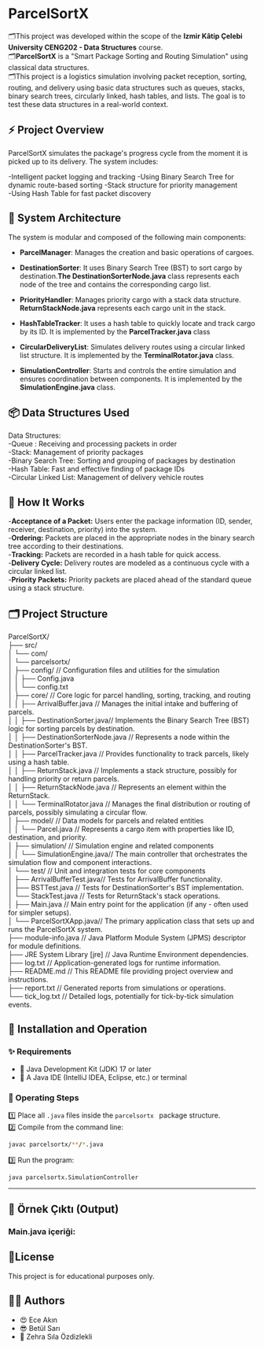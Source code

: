 # ParcelSortX 
🗂️This project was developed within the scope of the **Izmir Kâtip Çelebi University CENG202 - Data Structures** course.  
🗂️**ParcelSortX** is a "Smart Package Sorting and Routing Simulation" using classical data structures.  
🗂️This project is a logistics simulation involving packet reception, sorting, routing, and delivery using basic data structures such as queues, stacks, binary search trees, circularly linked, hash tables, and lists. The goal is to test these data structures in a real-world context.  

## :zap: Project Overview

ParcelSortX simulates the package's progress cycle from the moment it is picked up to its delivery. The system includes:

-Intelligent packet logging and tracking
-Using Binary Search Tree for dynamic route-based sorting
-Stack structure for priority management  
-Using Hash Table for fast packet discovery

## 🧠 System Architecture

The system is modular and composed of the following main components:

- **ParcelManager**: Manages the creation and basic operations of cargoes.
  
- **DestinationSorter**: It uses Binary Search Tree (BST) to sort cargo by destination.**The DestinationSorterNode.java** class represents each node of the tree and contains the corresponding cargo list.
  
- **PriorityHandler**: Manages priority cargo with a stack data structure. **ReturnStackNode.java** represents each cargo unit in the stack.
  
- **HashTableTracker**: It uses a hash table to quickly locate and track cargo by its ID. It is implemented by the **ParcelTracker.java** class
  
- **CircularDeliveryList**: Simulates delivery routes using a circular linked list structure. It is implemented by the **TerminalRotator.java** class.
    
- **SimulationController**: Starts and controls the entire simulation and ensures coordination between components. It is implemented by the **SimulationEngine.java** class.  

## :package: Data Structures Used

Data Structures:  
-Queue : Receiving and processing packets in order  
-Stack: Management of priority packages  
-Binary Search Tree: Sorting and grouping of packages by destination  
-Hash Table: Fast and effective finding of package IDs  
-Circular Linked List: Management of delivery vehicle routes  

## :round_pushpin: How It Works

-**Acceptance of a Packet:** Users enter the package information (ID, sender, receiver, destination, priority) into the system.  
-**Ordering:** Packets are placed in the appropriate nodes in the binary search tree according to their destinations.  
-**Tracking:** Packets are recorded in a hash table for quick access.  
-**Delivery Cycle:** Delivery routes are modeled as a continuous cycle with a circular linked list.  
-**Priority Packets:** Priority packets are placed ahead of the standard queue using a stack structure.  

## 🗂️ Project Structure

ParcelSortX/  
├── src/  
│   └── com/  
│       └── parcelsortx/  
│           ├── config/            // Configuration files and utilities for the simulation  
│           │   ├── Config.java  
│           │   └── config.txt  
│           ├── core/              // Core logic for parcel handling, sorting, tracking, and routing  
│           │   ├── ArrivalBuffer.java    // Manages the initial intake and buffering of parcels.  
│           │   ├── DestinationSorter.java// Implements the Binary Search Tree (BST) logic for sorting parcels by destination.  
│           │   ├── DestinationSorterNode.java // Represents a node within the DestinationSorter's BST.  
│           │   ├── ParcelTracker.java    // Provides functionality to track parcels, likely using a hash table.  
│           │   ├── ReturnStack.java      // Implements a stack structure, possibly for handling priority or return parcels.  
│           │   ├── ReturnStackNode.java  // Represents an element within the ReturnStack.    
│           │   └── TerminalRotator.java  // Manages the final distribution or routing of parcels, possibly simulating a circular flow.  
│           ├── model/             // Data models for parcels and related entities  
│           │   └── Parcel.java          // Represents a cargo item with properties like ID, destination, and priority.  
│           ├── simulation/        // Simulation engine and related components  
│           │   └── SimulationEngine.java// The main controller that orchestrates the simulation flow and component interactions.  
│           └── test/              // Unit and integration tests for core components  
│               ├── ArrivalBufferTest.java// Tests for ArrivalBuffer functionality.  
│               ├── BSTTest.java          // Tests for DestinationSorter's BST implementation.  
│               └── StackTest.java        // Tests for ReturnStack's stack operations.  
│           ├── Main.java          // Main entry point for the application (if any - often used for simpler setups).  
│           └── ParcelSortXApp.java// The primary application class that sets up and runs the ParcelSortX system.  
├── module-info.java               // Java Platform Module System (JPMS) descriptor for module definitions.  
├── JRE System Library [jre]       // Java Runtime Environment dependencies.  
├── log.txt                        // Application-generated logs for runtime information.  
├── README.md                      // This README file providing project overview and instructions.  
├── report.txt                     // Generated reports from simulations or operations.  
└── tick_log.txt                   // Detailed logs, potentially for tick-by-tick simulation events.  

## 🚀 Installation and Operation  

### ✨ Requirements  

- 📌 Java Development Kit (JDK) 17 or later  
- 📌 A Java IDE (IntelliJ IDEA, Eclipse, etc.) or terminal
  
### 🚀 Operating Steps

1️⃣ Place all `.java` files  inside the `parcelsortx ` package structure.  
2️⃣ Compile from the command line:  
```bash  
javac parcelsortx/**/*.java
```  
3️⃣ Run the program:  

```bash  
java parcelsortx.SimulationController  
```  

---  

## 🎊 Örnek Çıktı (Output)  

### Main.java içeriği:  



## 📝License  

This project is for educational purposes only.  


## 👩‍💻 Authors  

- 😍 Ece Akın  
- 😎 Betül Sarı  
- 🌻 Zehra Sıla Özdizlekli  







